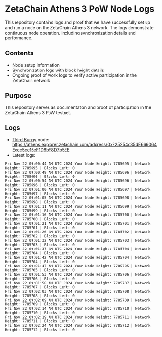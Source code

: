 # ZetaChain Athens 3 PoW Node Logs
This repository contains logs and proof that we have successfully set up and run a node on the ZetaChain Athens 3 network. The logs demonstrate continuous node operation, including synchronization details and performance.

## Contents
- Node setup information
- Synchronization logs with block height details
- Ongoing proof of work logs to verify active participation in the ZetaChain network

## Purpose
This repository serves as documentation and proof of participation in the ZetaChain Athens 3 PoW testnet.

## Logs

- [Third Bunny](https://thirdbunny.xyz/) node: https://athens.explorer.zetachain.com/address/0x225254d35dE666064Eccc5ce16eF1D8bF8D7b5EE
- Latest logs:
```
Fri Nov 22 09:00:44 AM UTC 2024 Your Node Height: 7785695 | Network Height: 7785695 | Blocks Left: 0
Fri Nov 22 09:00:49 AM UTC 2024 Your Node Height: 7785696 | Network Height: 7785696 | Blocks Left: 0
Fri Nov 22 09:00:54 AM UTC 2024 Your Node Height: 7785696 | Network Height: 7785696 | Blocks Left: 0
Fri Nov 22 09:01:00 AM UTC 2024 Your Node Height: 7785697 | Network Height: 7785697 | Blocks Left: 0
Fri Nov 22 09:01:05 AM UTC 2024 Your Node Height: 7785698 | Network Height: 7785698 | Blocks Left: 0
Fri Nov 22 09:01:11 AM UTC 2024 Your Node Height: 7785699 | Network Height: 7785699 | Blocks Left: 0
Fri Nov 22 09:01:16 AM UTC 2024 Your Node Height: 7785700 | Network Height: 7785700 | Blocks Left: 0
Fri Nov 22 09:01:21 AM UTC 2024 Your Node Height: 7785701 | Network Height: 7785701 | Blocks Left: 0
Fri Nov 22 09:01:26 AM UTC 2024 Your Node Height: 7785702 | Network Height: 7785702 | Blocks Left: 0
Fri Nov 22 09:01:32 AM UTC 2024 Your Node Height: 7785703 | Network Height: 7785703 | Blocks Left: 0
Fri Nov 22 09:01:37 AM UTC 2024 Your Node Height: 7785704 | Network Height: 7785704 | Blocks Left: 0
Fri Nov 22 09:01:42 AM UTC 2024 Your Node Height: 7785704 | Network Height: 7785704 | Blocks Left: 0
Fri Nov 22 09:01:47 AM UTC 2024 Your Node Height: 7785705 | Network Height: 7785705 | Blocks Left: 0
Fri Nov 22 09:01:53 AM UTC 2024 Your Node Height: 7785706 | Network Height: 7785706 | Blocks Left: 0
Fri Nov 22 09:01:58 AM UTC 2024 Your Node Height: 7785707 | Network Height: 7785707 | Blocks Left: 0
Fri Nov 22 09:02:03 AM UTC 2024 Your Node Height: 7785708 | Network Height: 7785708 | Blocks Left: 0
Fri Nov 22 09:02:09 AM UTC 2024 Your Node Height: 7785709 | Network Height: 7785709 | Blocks Left: 0
Fri Nov 22 09:02:14 AM UTC 2024 Your Node Height: 7785710 | Network Height: 7785710 | Blocks Left: 0
Fri Nov 22 09:02:19 AM UTC 2024 Your Node Height: 7785711 | Network Height: 7785711 | Blocks Left: 0
Fri Nov 22 09:02:24 AM UTC 2024 Your Node Height: 7785712 | Network Height: 7785712 | Blocks Left: 0
```
